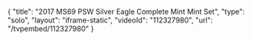 {
    "title": "2017 MS69 PSW Silver Eagle Complete Mint Mint Set",
    "type": "solo",
    "layout": "iframe-static",
    "videoId": "112327980",
    "url": "\/tvpembed\/112327980"
}